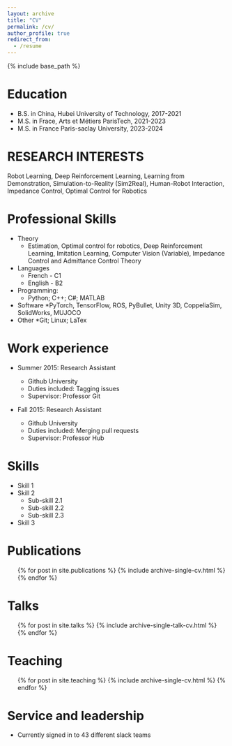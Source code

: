 ```yaml
---
layout: archive
title: "CV"
permalink: /cv/
author_profile: true
redirect_from:
  - /resume
---
```


{% include base_path %}

Education
======
* B.S. in China, Hubei University of Technology, 2017-2021 
* M.S. in Frace, Arts et Métiers ParisTech, 2021-2023
* M.S. in France Paris-saclay University, 2023-2024
  
RESEARCH INTERESTS
======
Robot Learning, Deep Reinforcement Learning, Learning from Demonstration, Simulation-to-Reality (Sim2Real), Human-Robot Interaction, Impedance Control, Optimal Control for Robotics

Professional Skills
======
* Theory
  * Estimation, Optimal control for robotics, Deep Reinforcement Learning, Imitation Learning,  Computer Vision (Variable), Impedance Control and Admittance Control Theory
* Languages
  * French - C1
  * English - B2
* Programming:
  * Python; C++; C#; MATLAB
* Software
  *PyTorch, TensorFlow, ROS, PyBullet, Unity 3D, CoppeliaSim, SolidWorks, MUJOCO
* Other
  *Git; Linux; LaTex
   
Work experience
======
* Summer 2015: Research Assistant
  * Github University
  * Duties included: Tagging issues
  * Supervisor: Professor Git

* Fall 2015: Research Assistant
  * Github University
  * Duties included: Merging pull requests
  * Supervisor: Professor Hub
  
Skills
======
* Skill 1
* Skill 2
  * Sub-skill 2.1
  * Sub-skill 2.2
  * Sub-skill 2.3
* Skill 3

Publications
======
  <ul>{% for post in site.publications %}
    {% include archive-single-cv.html %}
  {% endfor %}</ul>
  
Talks
======
  <ul>{% for post in site.talks %}
    {% include archive-single-talk-cv.html %}
  {% endfor %}</ul>
  
Teaching
======
  <ul>{% for post in site.teaching %}
    {% include archive-single-cv.html %}
  {% endfor %}</ul>
  
Service and leadership
======
* Currently signed in to 43 different slack teams
